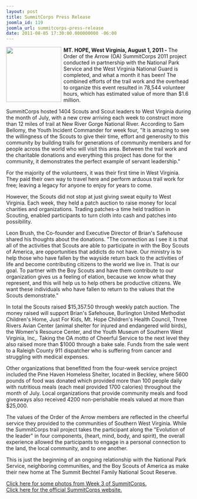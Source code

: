 ```yaml
---
layout: post
title: SummitCorps Press Release
joomla_id: 119
joomla_url: summitcorps-press-release
date: 2011-08-05 17:30:00.000000000 -06:00
---
```

<img src=http://www.oawest.org/images/summitcorpsweek3.jpg width=150 align=left style=padding-right:3px;padding-bottom:3px><b>MT. HOPE, West Virginia, August 1, 2011 - </b>The Order of the Arrow (OA) SummitCorps 2011 project conducted in partnership with the National Park Service and the West Virginia National Guard is completed, and what a month it has been!  The combined efforts of the trail work and the overhead to organize this event resulted in 78,544 volunteer hours, which has estimated value of more than $1.6 million. <p>
SummitCorps hosted 1404 Scouts and Scout leaders to West Virginia during the month of July, with a new crew arriving each week to construct more than 12 miles of trail at New River Gorge National River.  According to Sam Bellomy, the Youth Incident Commander for week four, "It is amazing to see the willingness of the Scouts to give their time, effort and generosity to this community by building trails for generations of community members and for people across the world who will visit this area.  Between the trail work and the charitable donations and everything this project has done for the community, it demonstrates the perfect example of servant leadership."  <p>
For the majority of the volunteers, it was their first time in West Virginia.  They paid their own way to travel here and perform arduous trail work for free; leaving a legacy for anyone to enjoy for years to come.  <p>
However, the Scouts did not stop at just giving sweat equity to West Virginia.  Each week, they held a patch auction to raise money for local charities and organizations.  Trading patches-a time held tradition in Scouting, enabled participants to turn cloth into cash and patches into possibility.  <p>
Leon Brush, the Co-founder and Executive Director of Brian's Safehouse shared his thoughts about the donations. "The connection as I see it is that all of the activities that Scouts are able to participate in with the Boy Scouts of America, are opportunities that addicts do not have.  Our ministry is to help those who have fallen by the wayside return back to the activities of life and become contributing citizens to the world we live in.  That is our goal.  To partner with the Boy Scouts and have them contribute to our organization gives us a feeling of elation, because we know what they represent, and this will help us to help others be productive citizens.  We want these individuals who have fallen to return to the values that the Scouts demonstrate."<p>
In total the Scouts raised $15,357.50 through weekly patch auction.  The money raised will support Brian's Safehouse, Burlington United Methodist Children's Home, Just For Kids, Mt. Hope Children's Health Council, Three Rivers Avian Center (animal shelter for injured and endangered wild birds), the Women's Resource Center, and the Youth Museum of Southern West Virginia, Inc,.  Taking the OA motto of Cheerful Service to the next level they also raised more than $1000 through a bake sale.  Funds from the sale went to a Raleigh County 911 dispatcher who is suffering from cancer and struggling with medical expenses.<p>
Other organizations that benefitted from the four-week service project included the Pine Haven Homeless Shelter, located in Beckley, where 5600 pounds of food was donated which provided more than 100 people daily with nutritious meals (each meal provided 1700 calories) throughout the month of July.  Local organizations that provide community meals and food giveaways also received 4200 non-perishable meals valued at more than $25,000.     <p>
The values of the Order of the Arrow members are reflected in the cheerful service they provided to the communities of Southern West Virginia.  While the SummitCorps trail project takes the participant along the "Evolution of the leader" in four components, (heart, mind, body, and spirit), the overall experience allowed the participants to engage in a personal connection to the land, the local community, and to one another.  <p>
This is just the beginning of an ongoing relationship with the National Park Service, neighboring communities, and the Boy Scouts of America as make their new home at The Summit Bechtel Family National Scout Reserve. <p>
<a href="https://picasaweb.google.com/lh/sredir?uname=108912478735718326651&target=ALBUM&id=5634197257525251473&authkey=Gv1sRgCPvQsIuH1-WrzgE&feat=email&mode=SLIDESHOW">Click here for some photos from Week 3 of SummitCorps.</a><br>
<a href="http://www.summitcorps.org/">Click here for the official SummitCorps website.</a>
